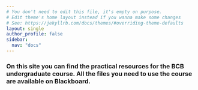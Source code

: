 ```yaml
---
# You don't need to edit this file, it's empty on purpose.
# Edit theme's home layout instead if you wanna make some changes
# See: https://jekyllrb.com/docs/themes/#overriding-theme-defaults
layout: single
author_profile: false
sidebar:
  nav: "docs"
---
```



### On this site you can find the practical resources for the BCB undergraduate course. All the files you need to use the course are available on Blackboard. 
